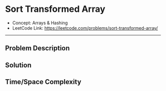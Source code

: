 # Sort Transformed Array

- Concept: Arrays & Hashing
- LeetCode Link: https://leetcode.com/problems/sort-transformed-array/

---

## Problem Description

## Solution

## Time/Space Complexity

